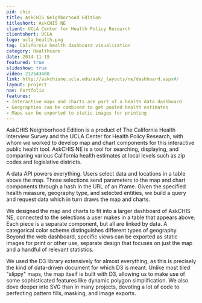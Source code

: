 ```yaml
---
pid: chis
title: AskCHIS Neighborhood Edition
titleshort: AskCHIS NE
client: UCLA Center for Health Policy Research
clientshort: UCLA
logo: ucla_health.png
tag: California health dashboard visualization
category: Healthcare
date: 2014-11-19
featured: true
slideshow: true
video: 212543400
link: http://askchisne.ucla.edu/ask/_layouts/ne/dashboard.aspx#/
layout: project
nav: Portfolio
features:
- Interactive maps and charts are part of a health data dashboard
- Geographies can be combined to get pooled health estimates
- Maps can be exported to static images for printing
---
```


AskCHIS Neighborhood Edition is a product of The California Health Interview Survey and the UCLA Center for Health Policy Research, with whom we worked to develop map and chart components for this interactive public health tool. AskCHIS NE is a tool for searching, displaying, and comparing various California health estimates at local levels such as zip codes and legislative districts.

A data API powers everything. Users select data and locations in a table above the map. Those selections send parameters to the map and chart components through a hash in the URL of an iframe. Given the specified health measure, geography type, and selected entities, we build a query and request data which in turn draws the map and charts.

We designed the map and charts to fit into a larger dashboard of AskCHIS NE, connected to the selections a user makes in a table that appears above. Each piece is a separate component, but all are linked by data. A categorical color scheme distinguishes different types of geography. Beyond the web dashboard, specific views can be exported as static images for print or other use, separate design that focuses on just the map and a handful of relevant statistics.

We used the D3 library extensively for almost everything, as this is precisely the kind of data-driven document for which D3 is meant. Unlike most tiled "slippy" maps, the map itself is built with D3, allowing us to make use of some sophisticated features like dynamic polygon simplification. We also dove deeper into SVG than in many projects, devoting a lot of code to perfecting pattern fills, masking, and image exports.
